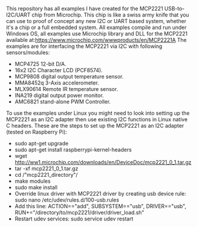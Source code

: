 This repository has all examples I have created for the MCP2221 USB-to-I2C/UART chip from Microchip. This chip is like a swiss army knife that you can use to proof of concept any new I2C or UART based system, whether it's a chip or a full embedded system. 
All examples compile and run under Windows OS, all examples use Microchip library and DLL for the MCP2221 available at:https://www.microchip.com/wwwproducts/en/MCP2221A
The examples are for interfacing the MCP2221 via I2C with following sensors/modules:
- MCP4725 12-bit D/A.
- 16x2 I2C Character LCD (PCF8574).
- MCP9808 digital output temperature sensor.
- MMA8452q 3-Axis accelerometer.
- MLX90614 Remote IR temperature sensor.
- INA219 digital output power monitor.
- AMC6821 stand-alone PWM Controller.

To use the examples under Linux you might need to look into setting up the MCP2221 as an I2C adapter then use existing I2C functions in Linux native C headers. These are the steps to set up the MCP2221 as an I2C adapter (tested on Raspberry Pi):
- sudo apt-get upgrade
- sudo apt-get install raspberrypi-kernel-headers
- wget http://ww1.microchip.com/downloads/en/DeviceDoc/mcp2221_0_1.tar.gz
- tar -xf mcp2221_0_1.tar.gz
- cd /"mcp2221_directory"/
- make modules
- sudo make install
- Override linux driver with MCP2221 driver by creating usb device rule: sudo nano /etc/udev/rules.d/100-usb.rules
- Add this line:  ACTION=="add", SUBSYSTEM=="usb", DRIVER=="usb", RUN+="/directory/to/mcp2221/driver/driver_load.sh"
- Restart udev services: sudo service udev restart



